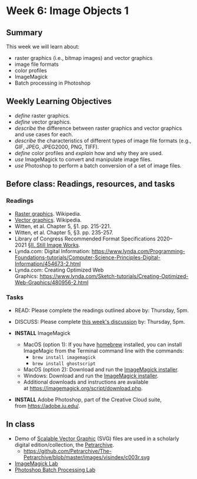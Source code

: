 # Week 6: Image Objects 1

## Summary

This week we will learn about:

- raster graphics (i.e., bitmap images) and vector graphics
- image file formats
- color profiles
- ImageMagick
- Batch processing in Photoshop

## Weekly Learning Objectives

*   _define_ raster graphics.
*   _define_ vector graphics.
*   _describe_ the difference between raster graphics and vector graphics and use cases for each.
*   _describe_ the characteristics of different types of image file formats (e.g., GIF, JPEG, JPEG2000, PNG, TIFF).
*   _define_ color profiles and _explain_ how and why they are used.
*   _use_ ImageMagick to convert and manipulate image files.
*   _use_ Photoshop to perform a batch conversion of a set of image files.

## Before class: Readings, resources, and tasks

### Readings
*   [Raster graphics](https://en.wikipedia.org/wiki/Raster_graphics). Wikipedia.
*   [Vector graphics](https://en.wikipedia.org/wiki/Vector_graphics). Wikipedia.
*   Witten, et al. Chapter 5, §1. pp. 215-221.
*   Witten, et al. Chapter 5, §3. pp. 235-257.
*   Library of Congress Recommended Format Specifications 2020–2021 [§II. Still Image Works](https://www.loc.gov/preservation/resources/rfs/index.html).
*   Lynda.com: Digital Information: <https://www.lynda.com/Programming-Foundations-tutorials/Computer-Science-Principles-Digital-Information/454673-2.html>
*   Lynda.com: Creating Optimized Web Graphics: <https://www.lynda.com/Sketch-tutorials/Creating-Optimized-Web-Graphics/480956-2.html>

### Tasks
- READ: Please complete the readings outlined above by: Thursday, 5pm.
- DISCUSS: Please complete [this week's discussion](https://github.com/jawalsh/z652-Digital-Libraries/discussions/19) by: Thursday, 5pm.

- **INSTALL** ImageMagick
    *   MacOS (option 1): If you have [homebrew](https://brew.sh/) installed, you can install ImageMagic from the Terminal command line with the commands:
        *   `brew install imagemagick`
        *   `brew install ghostscript`
    *   MacOS (option 2): Download and run the [ImageMagick installer](https://imagemagick.org/script/download.php#macosx).
    *   Windows: Download and run the [ImageMagick installer](https://imagemagick.org/script/download.php#windows).
    *   Additional downloads and instructions are available at <https://imagemagick.org/script/download.php>.
*   **INSTALL** Adobe Photoshop, part of the Creative Cloud suite, from <https://adobe.iu.edu/>.

## In class
- Demo of [Scalable Vector Graphic](https://en.wikipedia.org/wiki/Scalable_Vector_Graphics) (SVG) files are used in a scholarly digital edition/collection, the [Petrarchive](http://petrarchive.org/).
	- <https://github.com/Petrarchive/The-Petrarchive/blob/master/images/visindex/c003r.svg>
- [ImageMagick Lab](lab_imagemagick.md)
- [Photoshop Batch Processing Lab](lab_photoshop_batch.md)
